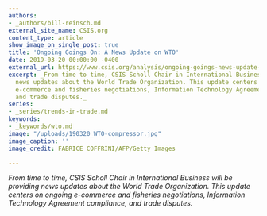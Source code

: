 ```yaml
---
authors:
- _authors/bill-reinsch.md
external_site_name: CSIS.org
content_type: article
show_image_on_single_post: true
title: 'Ongoing Goings On: A News Update on WTO'
date: 2019-03-20 00:00:00 -0400
external_url: https://www.csis.org/analysis/ongoing-goings-news-update-wto
excerpt: _From time to time, CSIS Scholl Chair in International Business will be providing
  news updates about the World Trade Organization. This update centers on ongoing
  e-commerce and fisheries negotiations, Information Technology Agreement compliance,
  and trade disputes._
series:
- _series/trends-in-trade.md
keywords:
- _keywords/wto.md
image: "/uploads/190320_WTO-compressor.jpg"
image_caption: ''
image_credit: FABRICE COFFRINI/AFP/Getty Images

---
```

_From time to time, CSIS Scholl Chair in International Business will be providing news updates about the World Trade Organization. This update centers on ongoing e-commerce and fisheries negotiations, Information Technology Agreement compliance, and trade disputes._